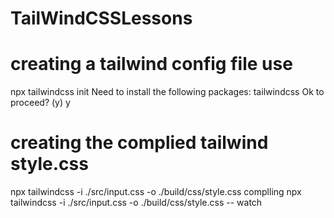 # TailWindCSSLessons
# creating a tailwind config file use
 npx tailwindcss init
Need to install the following packages:
  tailwindcss
Ok to proceed? (y) y



# creating the complied tailwind style.css
npx tailwindcss -i ./src/input.css -o ./build/css/style.css
complling
npx tailwindcss -i ./src/input.css -o ./build/css/style.css -- watch
